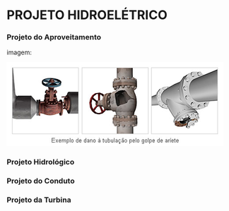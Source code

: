 # PROJETO HIDROELÉTRICO

### Projeto do Aproveitamento

imagem:

![teste](0902wh_zu3_BR.jpg)


### Projeto Hidrológico


### Projeto do Conduto


### Projeto da Turbina
